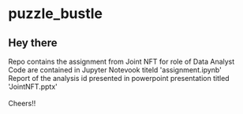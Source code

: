 # puzzle_bustle

<h2>Hey there</h2>

Repo contains the assignment from Joint NFT for role of Data Analyst<br>
Code are contained in Jupyter Notevook titeld 'assignment.ipynb'<br>
Report of the analysis id presented in powerpoint presentation titled 'JointNFT.pptx'<br>
<br>
Cheers!!

